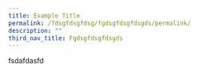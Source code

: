 ```yaml
---
title: Example Title
permalink: /fdsgfdsgfdsg/fgdsgfdsgfdsgds/permalink/
description: ""
third_nav_title: Fgdsgfdsgfdsgds
---
```

fsdafdasfd